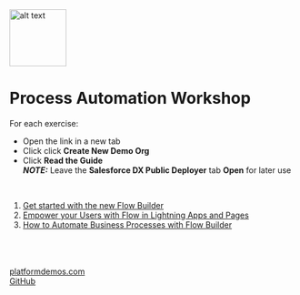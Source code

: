 <img src="https://c1.sfdcstatic.com/content/dam/web/en_us/www/images/home/logo-salesforce.svg" alt="alt text" width="100" height="100">

# Process Automation Workshop


For each exercise:
* Open the link in a new tab
* Click click **Create New Demo Org**
* Click **Read the Guide**</br>
***NOTE:***  Leave the **Salesforce DX Public Deployer** tab **Open** for later use
<br/>

1. [Get started with the new Flow Builder](https://www.platformdemos.com/s/demo/a0g4p0000040pCoAAI/get-started-with-the-new-flow-builder)
2. [Empower your Users with Flow in Lightning Apps and Pages](https://www.platformdemos.com/s/demo/a0g4p0000040pD8AAI/empower-your-users-with-flow-in-lightning-apps-and-pages)
3. [How to Automate Business Processes with Flow Builder](https://www.platformdemos.com/s/demo/a0g4p0000040pCkAAI/how-to-automate-business-processes-with-flow-builder)



<br/><br/><br/>
[platformdemos.com](https://platformdemos.com)<br/>
[GitHub](https://github.com/bmc-sf/Workshop-Mfg-Automation)<br/>
